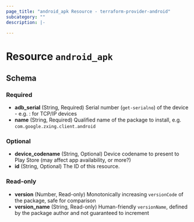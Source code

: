 ```yaml
---
page_title: "android_apk Resource - terraform-provider-android"
subcategory: ""
description: |-
  
---
```


# Resource `android_apk`





## Schema

### Required

- **adb_serial** (String, Required) Serial number (`get-serialno`) of the device - e.g. <IP>:<PORT> for TCP/IP devices
- **name** (String, Required) Qualified name of the package to install, e.g. `com.google.zxing.client.android`

### Optional

- **device_codename** (String, Optional) Device codename to present to Play Store (may affect app availability, or more?)
- **id** (String, Optional) The ID of this resource.

### Read-only

- **version** (Number, Read-only) Monotonically increasing `versionCode` of the package, safe for comparison
- **version_name** (String, Read-only) Human-friendly `versionName`, defined by the package author and not guaranteed to increment


